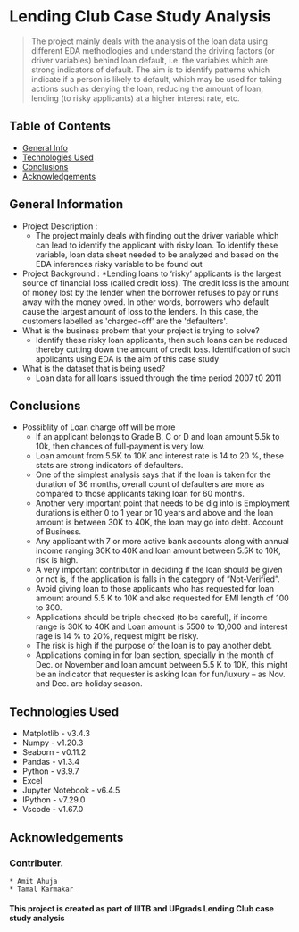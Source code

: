# Lending Club Case Study Analysis
> The project mainly deals with the analysis of the loan data using different EDA methodlogies and understand the driving factors (or driver variables) behind loan default, i.e. the variables which are strong indicators of default.
The aim is to identify patterns which indicate if a person is likely to default, which may be used for taking actions such as denying the loan, reducing the amount of loan, lending (to risky applicants) at a higher interest rate, etc.


## Table of Contents
* [General Info](#general-information)
* [Technologies Used](#technologies-used)
* [Conclusions](#conclusions)
* [Acknowledgements](#acknowledgements)

<!-- You can include any other section that is pertinent to your problem -->

## General Information
-  Project Description : 
    * The project mainly deals with finding out the driver variable which can lead to identify the applicant with risky loan. To identify these variable, loan data sheet needed to be analyzed and based on the EDA inferences risky variable to be found out
- Project Background : 
    *Lending loans to ‘risky’ applicants is the largest source of financial loss (called credit loss). The credit loss is the amount of money lost by the lender when the borrower refuses to pay or runs away with the money owed. In other words, borrowers who default cause the largest amount of loss to the lenders. In this case, the customers labelled as 'charged-off' are the 'defaulters'. 
- What is the business probem that your project is trying to solve?
    * Identify these risky loan applicants, then such loans can be reduced thereby cutting down the amount of credit loss. Identification of such applicants using EDA is the aim of this case study
- What is the dataset that is being used?
    * Loan data for all loans issued through the time period 2007 t0 2011

<!-- You don't have to answer all the questions - just the ones relevant to your project. -->

## Conclusions
- Possiblity of Loan charge off will be more 
    * If an applicant belongs to Grade B, C or D and loan amount 5.5k to 10k, then chances of full-payment is very low.
    * Loan amount from 5.5K to 10K and interest rate is 14 to 20 %, these stats are strong indicators of defaulters.
    * One of the simplest analysis says that if the loan is taken for the duration of 36 months, overall count of defaulters are more as compared to those applicants taking loan for 60 months.
    * Another very important point that needs to be dig into is Employment durations is either 0 to 1 year or 10 years and above and the loan amount is between 30K to 40K, the loan may go into debt. Account of Business.
    * Any applicant with 7 or more active bank accounts along with annual income ranging 30K to 40K and loan amount between 5.5K to 10K, risk is high.
    * A very important contributor in deciding if the loan should be given or not is, if the application is falls in the category of “Not-Verified”.
    * Avoid giving loan to those applicants who has requested for loan amount around 5.5 K to 10K and also requested for EMI length of 100 to 300.
    * Applications should be triple checked (to be careful), if income range is 30K to 40K and Loan amount is 5500 to 10,000 and interest rage is 14 % to 20%, request might be risky.
    * The risk is high if the purpose of the loan is to pay another debt. 
    * Applications coming in for loan section, specially in the month of Dec. or November and loan amount between 5.5 K to 10K, this might be an indicator that requester is asking loan for fun/luxury – as Nov. and Dec. are holiday season.


<!-- You don't have to answer all the questions - just the ones relevant to your project. -->


## Technologies Used
- Matplotlib - v3.4.3
- Numpy   - v1.20.3
- Seaborn - v0.11.2
- Pandas  - v1.3.4
- Python  - v3.9.7
- Excel
- Jupyter Notebook - v6.4.5
- IPython - v7.29.0
- Vscode - v1.67.0
<!-- As the libraries versions keep on changing, it is recommended to mention the version of library used in this project -->

## Acknowledgements
### Contributer.
    * Amit Ahuja
    * Tamal Karmakar

#### This project is created as part of IIITB and UPgrads Lending Club case study analysis


<!-- Optional -->
<!-- ## License -->
<!-- This project is open source and available under the [... License](). -->

<!-- You don't have to include all sections - just the one's relevant to your project -->